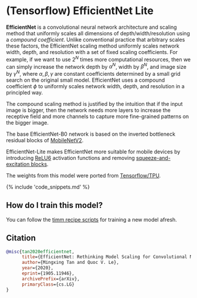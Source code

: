 # (Tensorflow) EfficientNet Lite

**EfficientNet** is a convolutional neural network architecture and scaling method that uniformly scales all dimensions of depth/width/resolution using a *compound coefficient*. Unlike conventional practice that arbitrary scales  these factors, the EfficientNet scaling method uniformly scales network width, depth, and resolution with a set of fixed scaling coefficients. For example, if we want to use $2^N$ times more computational resources, then we can simply increase the network depth by $\alpha ^ N$,  width by $\beta ^ N$, and image size by $\gamma ^ N$, where $\alpha, \beta, \gamma$ are constant coefficients determined by a small grid search on the original small model. EfficientNet uses a compound coefficient $\phi$ to uniformly scales network width, depth, and resolution in a  principled way.

The compound scaling method is justified by the intuition that if the input image is bigger, then the network needs more layers to increase the receptive field and more channels to capture more fine-grained patterns on the bigger image.

The base EfficientNet-B0 network is based on the inverted bottleneck residual blocks of [MobileNetV2](https://paperswithcode.com/method/mobilenetv2).

EfficientNet-Lite makes EfficientNet more suitable for mobile devices by introducing [ReLU6](https://paperswithcode.com/method/relu6) activation functions and removing [squeeze-and-excitation blocks](https://paperswithcode.com/method/squeeze-and-excitation).

The weights from this model were ported from [Tensorflow/TPU](https://github.com/tensorflow/tpu).

{% include 'code_snippets.md' %}

## How do I train this model?

You can follow the [timm recipe scripts](https://rwightman.github.io/pytorch-image-models/scripts/) for training a new model afresh.

## Citation

```BibTeX
@misc{tan2020efficientnet,
      title={EfficientNet: Rethinking Model Scaling for Convolutional Neural Networks}, 
      author={Mingxing Tan and Quoc V. Le},
      year={2020},
      eprint={1905.11946},
      archivePrefix={arXiv},
      primaryClass={cs.LG}
}
```

<!--
Type: model-index
Collections:
- Name: TF EfficientNet Lite
  Paper:
    Title: 'EfficientNet: Rethinking Model Scaling for Convolutional Neural Networks'
    URL: https://paperswithcode.com/paper/efficientnet-rethinking-model-scaling-for
Models:
- Name: tf_efficientnet_lite0
  In Collection: TF EfficientNet Lite
  Metadata:
    FLOPs: 488052032
    Parameters: 4650000
    File Size: 18820223
    Architecture:
    - 1x1 Convolution
    - Average Pooling
    - Batch Normalization
    - Convolution
    - Dense Connections
    - Dropout
    - Inverted Residual Block
    - RELU6
    Tasks:
    - Image Classification
    Training Data:
    - ImageNet
    ID: tf_efficientnet_lite0
    Crop Pct: '0.875'
    Image Size: '224'
    Interpolation: bicubic
  Code: https://github.com/rwightman/pytorch-image-models/blob/9a25fdf3ad0414b4d66da443fe60ae0aa14edc84/timm/models/efficientnet.py#L1596
  Weights: https://github.com/rwightman/pytorch-image-models/releases/download/v0.1-weights/tf_efficientnet_lite0-0aa007d2.pth
  Results:
  - Task: Image Classification
    Dataset: ImageNet
    Metrics:
      Top 1 Accuracy: 74.83%
      Top 5 Accuracy: 92.17%
- Name: tf_efficientnet_lite1
  In Collection: TF EfficientNet Lite
  Metadata:
    FLOPs: 773639520
    Parameters: 5420000
    File Size: 21939331
    Architecture:
    - 1x1 Convolution
    - Average Pooling
    - Batch Normalization
    - Convolution
    - Dense Connections
    - Dropout
    - Inverted Residual Block
    - RELU6
    Tasks:
    - Image Classification
    Training Data:
    - ImageNet
    ID: tf_efficientnet_lite1
    Crop Pct: '0.882'
    Image Size: '240'
    Interpolation: bicubic
  Code: https://github.com/rwightman/pytorch-image-models/blob/9a25fdf3ad0414b4d66da443fe60ae0aa14edc84/timm/models/efficientnet.py#L1607
  Weights: https://github.com/rwightman/pytorch-image-models/releases/download/v0.1-weights/tf_efficientnet_lite1-bde8b488.pth
  Results:
  - Task: Image Classification
    Dataset: ImageNet
    Metrics:
      Top 1 Accuracy: 76.67%
      Top 5 Accuracy: 93.24%
- Name: tf_efficientnet_lite2
  In Collection: TF EfficientNet Lite
  Metadata:
    FLOPs: 1068494432
    Parameters: 6090000
    File Size: 24658687
    Architecture:
    - 1x1 Convolution
    - Average Pooling
    - Batch Normalization
    - Convolution
    - Dense Connections
    - Dropout
    - Inverted Residual Block
    - RELU6
    Tasks:
    - Image Classification
    Training Data:
    - ImageNet
    ID: tf_efficientnet_lite2
    Crop Pct: '0.89'
    Image Size: '260'
    Interpolation: bicubic
  Code: https://github.com/rwightman/pytorch-image-models/blob/9a25fdf3ad0414b4d66da443fe60ae0aa14edc84/timm/models/efficientnet.py#L1618
  Weights: https://github.com/rwightman/pytorch-image-models/releases/download/v0.1-weights/tf_efficientnet_lite2-dcccb7df.pth
  Results:
  - Task: Image Classification
    Dataset: ImageNet
    Metrics:
      Top 1 Accuracy: 77.48%
      Top 5 Accuracy: 93.75%
- Name: tf_efficientnet_lite3
  In Collection: TF EfficientNet Lite
  Metadata:
    FLOPs: 2011534304
    Parameters: 8199999
    File Size: 33161413
    Architecture:
    - 1x1 Convolution
    - Average Pooling
    - Batch Normalization
    - Convolution
    - Dense Connections
    - Dropout
    - Inverted Residual Block
    - RELU6
    Tasks:
    - Image Classification
    Training Data:
    - ImageNet
    ID: tf_efficientnet_lite3
    Crop Pct: '0.904'
    Image Size: '300'
    Interpolation: bilinear
  Code: https://github.com/rwightman/pytorch-image-models/blob/9a25fdf3ad0414b4d66da443fe60ae0aa14edc84/timm/models/efficientnet.py#L1629
  Weights: https://github.com/rwightman/pytorch-image-models/releases/download/v0.1-weights/tf_efficientnet_lite3-b733e338.pth
  Results:
  - Task: Image Classification
    Dataset: ImageNet
    Metrics:
      Top 1 Accuracy: 79.83%
      Top 5 Accuracy: 94.91%
- Name: tf_efficientnet_lite4
  In Collection: TF EfficientNet Lite
  Metadata:
    FLOPs: 5164802912
    Parameters: 13010000
    File Size: 52558819
    Architecture:
    - 1x1 Convolution
    - Average Pooling
    - Batch Normalization
    - Convolution
    - Dense Connections
    - Dropout
    - Inverted Residual Block
    - RELU6
    Tasks:
    - Image Classification
    Training Data:
    - ImageNet
    ID: tf_efficientnet_lite4
    Crop Pct: '0.92'
    Image Size: '380'
    Interpolation: bilinear
  Code: https://github.com/rwightman/pytorch-image-models/blob/9a25fdf3ad0414b4d66da443fe60ae0aa14edc84/timm/models/efficientnet.py#L1640
  Weights: https://github.com/rwightman/pytorch-image-models/releases/download/v0.1-weights/tf_efficientnet_lite4-741542c3.pth
  Results:
  - Task: Image Classification
    Dataset: ImageNet
    Metrics:
      Top 1 Accuracy: 81.54%
      Top 5 Accuracy: 95.66%
-->
